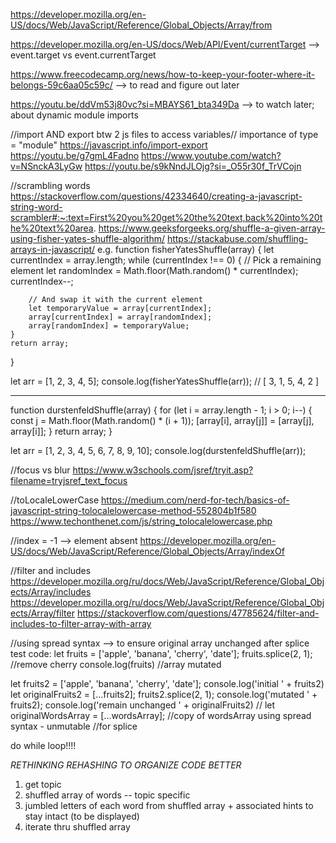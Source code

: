 https://developer.mozilla.org/en-US/docs/Web/JavaScript/Reference/Global_Objects/Array/from

https://developer.mozilla.org/en-US/docs/Web/API/Event/currentTarget
--> event.target vs event.currentTarget

https://www.freecodecamp.org/news/how-to-keep-your-footer-where-it-belongs-59c6aa05c59c/
--> to read and figure out later

https://youtu.be/ddVm53j80vc?si=MBAYS61_bta349Da
--> to watch later; about dynamic module imports

//import AND export btw 2 js files to access variables// importance of type = "module"
https://javascript.info/import-export
https://youtu.be/g7gmL4Fadno
https://www.youtube.com/watch?v=NSnckA3LyGw
https://youtu.be/s9kNndJLOjg?si=_O55r30f_TrVCojn

//scrambling words
https://stackoverflow.com/questions/42334640/creating-a-javascript-string-word-scrambler#:~:text=First%20you%20get%20the%20text,back%20into%20the%20text%20area.
https://www.geeksforgeeks.org/shuffle-a-given-array-using-fisher-yates-shuffle-algorithm/
https://stackabuse.com/shuffling-arrays-in-javascript/
e.g.
function fisherYatesShuffle(array) {
let currentIndex = array.length;
while (currentIndex !== 0) {
// Pick a remaining element
let randomIndex = Math.floor(Math.random() \* currentIndex);
currentIndex--;

        // And swap it with the current element
        let temporaryValue = array[currentIndex];
        array[currentIndex] = array[randomIndex];
        array[randomIndex] = temporaryValue;
    }
    return array;

}

let arr = [1, 2, 3, 4, 5];
console.log(fisherYatesShuffle(arr)); // [ 3, 1, 5, 4, 2 ]

---

function durstenfeldShuffle(array) {
for (let i = array.length - 1; i > 0; i--) {
const j = Math.floor(Math.random() \* (i + 1));
[array[i], array[j]] = [array[j], array[i]];
}
return array;
}

let arr = [1, 2, 3, 4, 5, 6, 7, 8, 9, 10];
console.log(durstenfeldShuffle(arr));

//focus vs blur
https://www.w3schools.com/jsref/tryit.asp?filename=tryjsref_text_focus

//toLocaleLowerCase
https://medium.com/nerd-for-tech/basics-of-javascript-string-tolocalelowercase-method-552804b1f580
https://www.techonthenet.com/js/string_tolocalelowercase.php

//index = -1 --> element absent
https://developer.mozilla.org/en-US/docs/Web/JavaScript/Reference/Global_Objects/Array/indexOf

//filter and includes
https://developer.mozilla.org/ru/docs/Web/JavaScript/Reference/Global_Objects/Array/includes
https://developer.mozilla.org/ru/docs/Web/JavaScript/Reference/Global_Objects/Array/filter
https://stackoverflow.com/questions/47785624/filter-and-includes-to-filter-array-with-array

//using spread syntax --> to ensure original array unchanged after splice
test code:
let fruits = ['apple', 'banana', 'cherry', 'date'];
fruits.splice(2, 1); //remove cherry
console.log(fruits) //array mutated

let fruits2 = ['apple', 'banana', 'cherry', 'date'];
console.log('initial ' + fruits2)
let originalFruits2 = [...fruits2];
fruits2.splice(2, 1);
console.log('mutated ' + fruits2);
console.log('remain unchanged ' + originalFruits2)
// let originalWordsArray = [...wordsArray]; //copy of wordsArray using spread syntax - unmutable //for splice

do while loop!!!!

_RETHINKING REHASHING TO ORGANIZE CODE BETTER_

1. get topic
2. shuffled array of words -- topic specific
3. jumbled letters of each word from shuffled array + associated hints to stay intact (to be displayed)
4. iterate thru shuffled array
